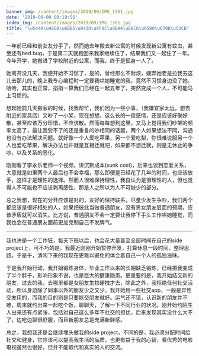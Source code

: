 ```yaml
---
banner_img: /content/images/2019/09/IMG_1361.jpg
date: '2019-09-09 09:19:56'
index_img: /content/images/2019/09/IMG_1361.jpg
title: "\u544A\u4E00\u6BB5\u843D\uFF0C\u8BA4\u8BC6\u65B0\u670B\u53CB"
---
```

一年前已经和前女友分手了，然而她去年搬去新公寓的时候发现新公寓有蚊虫，甚至还有bed bug，于是第二天就跑回来我家继续住了，结果我们又一起住了一年。今年开学，她搬进了学校附近的公寓，而我，终于是孤身一人了。

她离开没几天，我便开始不习惯了，是的，曾经那么不耐烦，嫌弃她老是拉我去这儿去那儿的，晚上我专心编程时一定要我哄她睡觉的我，竟然不习惯身边没了她。哈哈，其实也正常，掐指一算我们已经在一起五年了，突然变成一个人，不可能马上习惯的。

想起她前几天搬家的时候，找我帮忙，我们因为一些小事，（我嫌宜家太远，想去附近的家具店）又吵了一小架，现在想想，这么长的一段感情，还是应该好聚好散，甚至应该万分珍惜，不应该散。然而每每想到这里，又马上觉得我们吵架的频率太高了，最让我受不了的还是重复的吵相同的话题，两个人如果想法不同，沟通也没有办法解决问题。就好像一个人爱吃苹果，另一个爱吃梨，你很难说服另一个人也爱吃苹果，解决办法也许就是互相迁就吧，如果都不想迁就，则是无休止的争吵，以及关系的恶化。

刚刚看了李永乐老师一个视频，讲沉默成本(sunk cost)，后来也谈到恋爱关系，大意就是如果两个人最后也不会幸福，那么即便是已经花了几年的时间，也应该放手，这样才是理性的选择。然而人很难保持理性，我自认为是很理性的人，但也觉得人不可能也不应该剥离感性，那是人之所以为人不可缺少的部分。

总之我想，现在的分开应该是对的，友好的保持联系，尽量少发生争吵，我们两个都应该是很好相处的人，如果把彼此当做普通朋友，没有男女朋友层面的预期，应该矛盾就可以消失。比方说，普通朋友不会一定要让我停下手头工作哄她睡觉，而我也会在普通朋友面前更加克制自己不发脾气。


---

我也许是一个工作狂，每天下班以后，也会花大量甚至全部时间在自己的side project上，可不巧的是，我最近刚刚开始暂停开发，打算休息一段时间，整理思路。于是乎，清闲下来的我现在更难以避免的体会着自己一个人的孤独滋味。

于是我开始行动，我开始锻炼身体，毕业工作以来的长期缺乏锻炼，已经把我变成了半个胖子，影响形象不说，也是巨大的健康隐患。更重要的是，我开始结交新的朋友，过去的我，去哪里都是女朋友生拉硬拽才去，除此之外，我拒绝任何社交活动，所以身边除了同事以外的朋友少之又少。我开始用一些社交app，一般是异性交友用的，而我的目的则是只要能交朋友就好。运气还不错，认识新的朋友并不难，周末就约出来一起吃个饭，聊聊天，了解一下不同行业的状况。刚开始约陌生人出来还有点紧张，包括对自己这么多年不社交的担忧，后来发现其实没什么大不了，边吃边聊很舒服，而且新朋友总是充满新鲜感。

总之，我想我还是会继续埋头做我的side project，不同的是，我必须分配时间给社交和健身，它应该可以提高我生活的品质，也更有益于我的心智，看优秀的电影电视虽然也很好，但并不能取代和真实的人的交流。



